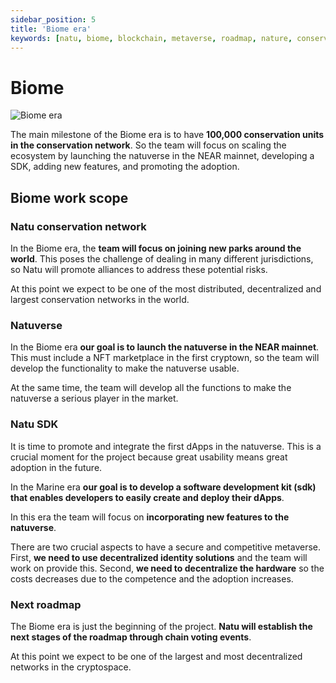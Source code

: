 ```yaml
---
sidebar_position: 5
title: 'Biome era'
keywords: [natu, biome, blockchain, metaverse, roadmap, nature, conservation]
---
```


# Biome

![Biome era](/img/biome.png)


The main milestone of the Biome era is to have **100,000 conservation units in the conservation network**. So the team will focus on scaling the ecosystem by launching the natuverse in the NEAR mainnet, developing a SDK, adding new features, and promoting the adoption.

## Biome work scope

### Natu conservation network

In the Biome era, the **team will focus on joining new parks around the world**. This poses the challenge of dealing in many different jurisdictions, so Natu will promote alliances to address these potential risks.

At this point we expect to be one of the most distributed, decentralized and largest conservation networks in the world.

### Natuverse

In the Biome era **our goal is to launch the natuverse in the NEAR mainnet**. This must include a NFT marketplace in the first cryptown, so the team will develop the functionality to make the natuverse usable.

At the same time, the team will develop all the functions to make the natuverse a serious player in the market.

### Natu SDK

It is time to promote and integrate the first dApps in the natuverse. This is a crucial moment for the project because great usability means great adoption in the future.

In the Marine era **our goal is to develop a software development kit (sdk) that enables developers to easily create and deploy their dApps**. 

In this era the team will focus on **incorporating new features to the natuverse**. 

There are two crucial aspects to have a secure and competitive metaverse. First, **we need to use decentralized identity solutions** and the team will work on provide this. Second, **we need to decentralize the hardware** so the costs decreases due to the competence and the adoption increases.

### Next roadmap

The Biome era is just the beginning of the project. **Natu will establish the next stages of the roadmap through chain voting events**.

At this point we expect to be one of the largest and most decentralized networks in the cryptospace.